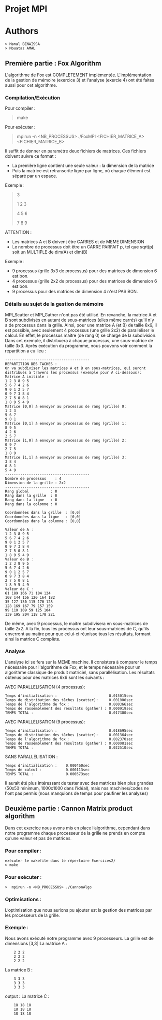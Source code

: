 # Projet MPI

# Authors 
	> Manal BENAISSA
	> Mouataz AMAL
## Première partie : Fox Algorithm
L'algorithme de Fox est COMPLETEMENT implémentée. L'implémentation de la gestion de mémoire (exercice 3) et l'analyse (exercie 4) ont été faites aussi pour cet algorithme.

### Compilation/Exécution
Pour compiler :
> make

Pour exécuter :
> mpirun -n <NB_PROCESSUS> ./FoxMPI <FICHIER_MATRICE_A> <FICHIER_MATRICE_B>

Il suffit de donner en paramètre deux fichiers de matrices. Ces fichiers doivent suivre ce format : 
- La première ligne contient une seule valeur : la dimension de la matrice
- Puis la matrice est retranscrite ligne par ligne, où chaque élément est séparé par un espace.

Exemple :
>3
>
>1 2 3
>
>4 5 6
>
>7 8 9

ATTENTION : 
- Les matrices A et B doivent être CARRES et de MEME DIMENSION
- Le nombre de processus doit être un CARRE PARFAIT p, tel que sqrt(p) soit un MULTIPLE de dim(A) et dim(B)

Exemple : 
- 9 processus (grille 3x3 de processus) pour des matrices de dimension 6 est bon.
- 4 processus (grille 2x2 de processus) pour des matrices de dimension 6 est bon.
- 9 processus pour des matrices de dimension 4 n'est PAS BON.

### Détails au sujet de la gestion de mémoire
MPI_Scatter et MPI_Gather n'ont pas été utilisé. En revanche, la matrice A et B sont subdivisés en autant de sous-matrices (elles même carrés) qu'il n'y a de processus dans la grille. Ainsi, pour une matrice A (et B) de taille 6x6, il est possible, avec seulement 4 processus (une grille 2x2) de paralléliser le calcul. En effet, le processus maitre (de rang 0) se charge de la subdivision. Dans cet exemple, il distribuera à chaque processus, une sous-matrice de taille 3x3. Après exécution du programme, nous pouvons voir comment la répartition a eu lieu :

~~~~
---------------------------------------
REPARTITION DES TACHES :
On va subdiviser les matrices A et B en sous-matrices, qui seront distribués à travers les processus (exemple pour A ci-dessous):
Matrice A initiale : 
1 2 3 8 9 5
5 6 7 4 2 6
9 0 1 2 5 7
0 9 7 3 8 4
2 7 5 0 8 1
1 8 9 5 4 9
Matrice [0,0] à envoyer au processus de rang (grille) 0:
1 2 3
5 6 7
9 0 1
Matrice [0,1] à envoyer au processus de rang (grille) 1:
8 9 5
4 2 6
2 5 7
Matrice [1,0] à envoyer au processus de rang (grille) 2:
0 9 7
2 7 5
1 8 9
Matrice [1,1] à envoyer au processus de rang (grille) 3:
3 8 4
0 8 1
5 4 9
---------------------------------------
Nombre de processus    : 4
Dimension de la grille : 2x2
---------------------------------------
Rang global          : 0
Rang dans la grille  : 0
Rang dans la ligne   : 0
Rang dans la colonne : 0

Coordonnées dans la grille  : [0,0]
Coordonnées dans la ligne   : [0,0]
Coordonnées dans la colonne : [0,0]

Valeur de A :
1 2 3 8 9 5
5 6 7 4 2 6
9 0 1 2 5 7
0 9 7 3 8 4
2 7 5 0 8 1
1 8 9 5 4 9
Valeur de B :
1 2 3 8 9 5
5 6 7 4 2 6
9 0 1 2 5 7
0 9 7 3 8 4
2 7 5 0 8 1
1 8 9 5 4 9
Valeur de C :
61 189 166 71 184 124
108 144 156 120 164 182
35 127 130 115 170 128
128 169 167 79 157 159
99 110 109 59 125 104
139 195 204 118 178 221
~~~~

De même, avec 9 processus, le maitre subdivisera en sous-matrices de taille 2x2. A la fin, tous les processus ont leur sous-matrices de C, qu'ils enverront au maitre pour que celui-ci réunisse tous les résultats, formant ainsi la matrice C complète.

### Analyse
L'analyse ici se fera sur la MEME machine. Il consistera à comparer le temps nécessaire pour l'algorithme de Fox, et le temps nécessaire pour un algorithme classique de produit matriciel, sans parallélisation. Les résultats obtenus pour des matrices 6x6 sont les suivants :

AVEC PARALLELISATION (4 processus):
~~~~
Temps d'initialisation :                        0.015015sec
Temps de distribution des tâches (scatter):     0.001000sec
Temps de l'algorithme de fox :                  0.000366sec
Temps de rassemblement des résultats (gather) : 0.000919sec
TEMPS TOTAL :                                   0.017300sec
~~~~

AVEC PARALLELISATION (9 processus):
~~~~
Temps d'initialisation :                        0.018695sec
Temps de distribution des tâches (scatter):     0.001364sec
Temps de l'algorithme de fox :                  0.002370sec
Temps de rassemblement des résultats (gather) : 0.000081sec
TEMPS TOTAL :                                   0.022510sec
~~~~

SANS PARALLELISATION : 
~~~~
Temps d'initialisation :    0.000460sec
Temps de calcul :           0.000113sec
TEMPS TOTAL :               0.000573sec
~~~~

Il aurait été plus intéressant de tester avec des matrices bien plus grandes (50x50 minimum, 1000x1000 dans l'idéal), mais nos machines/codes ne l'ont pas permis (nous manquions de temps pour paufiner les analyses)



## Deuxième partie : Cannon Matrix product algorithm

Dans cet exercice nous avons mis en place l’algorithme, cependant dans notre programme chaque processeur de la grille ne prends en compte qu’une valeur et pas de matrices.


### Pour compiler : 
	exécuter le makefile dans le répertoire Exercices2/
	> make

### Pour exécuter :
	>  mpirun -n <NB_PROCESSUS> ./CannonAlgo

### Optimisations : 
L’optimisation que nous aurions pu ajouter est la gestion des matrices par les processeurs de la grille.

### Exemple : 
Nous avons exécuté notre programme avec 9 processeurs.
La grille est de dimensions [3,3]
La matrice A :
~~~~
	2 2 2
	2 2 2
	2 2 2
~~~~

La matrice B :
~~~~
	3 3 3
	3 3 3
	3 3 3
~~~~

output : 
La matrice C :
~~~~
	18 18 18
	18 18 18
	18 18 18
~~~~